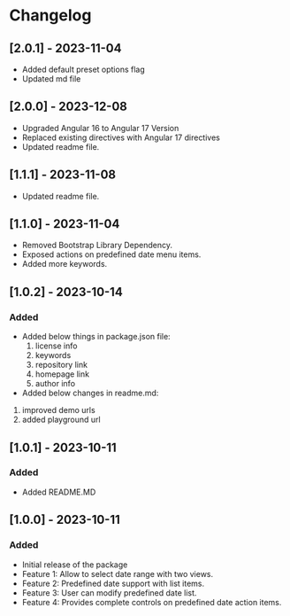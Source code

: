 # Changelog

## [2.0.1] - 2023-11-04
- Added default preset options flag
- Updated md file

## [2.0.0] - 2023-12-08
- Upgraded Angular 16 to Angular 17 Version
- Replaced existing directives with Angular 17 directives
- Updated readme file.

## [1.1.1] - 2023-11-08
- Updated readme file.

## [1.1.0] - 2023-11-04

- Removed Bootstrap Library Dependency.
- Exposed actions on predefined date menu items.
- Added more keywords.

## [1.0.2] - 2023-10-14

### Added

- Added below things in package.json file:
  1.  license info
  2.  keywords
  3.  repository link
  4.  homepage link
  5.  author info
- Added below changes in readme.md:

1.  improved demo urls
2.  added playground url

## [1.0.1] - 2023-10-11

### Added

- Added README.MD

## [1.0.0] - 2023-10-11

### Added

- Initial release of the package
- Feature 1: Allow to select date range with two views.
- Feature 2: Predefined date support with list items.
- Feature 3: User can modify predefined date list.
- Feature 4: Provides complete controls on predefined date action items.
